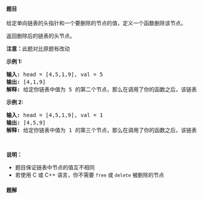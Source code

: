 #### 题目
<p>给定单向链表的头指针和一个要删除的节点的值，定义一个函数删除该节点。</p>

<p>返回删除后的链表的头节点。</p>

<p><strong>注意：</strong>此题对比原题有改动</p>

<p><strong>示例 1:</strong></p>

<pre><strong>输入:</strong> head = [4,5,1,9], val = 5
<strong>输出:</strong> [4,1,9]
<strong>解释: </strong>给定你链表中值为&nbsp;5&nbsp;的第二个节点，那么在调用了你的函数之后，该链表应变为 4 -&gt; 1 -&gt; 9.
</pre>

<p><strong>示例 2:</strong></p>

<pre><strong>输入:</strong> head = [4,5,1,9], val = 1
<strong>输出:</strong> [4,5,9]
<strong>解释: </strong>给定你链表中值为&nbsp;1&nbsp;的第三个节点，那么在调用了你的函数之后，该链表应变为 4 -&gt; 5 -&gt; 9.
</pre>

<p>&nbsp;</p>

<p><strong>说明：</strong></p>

<ul>
	<li>题目保证链表中节点的值互不相同</li>
	<li>若使用 C 或 C++ 语言，你不需要 <code>free</code> 或 <code>delete</code> 被删除的节点</li>
</ul>


 #### 题解